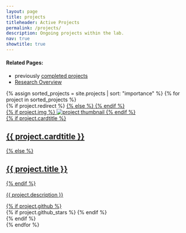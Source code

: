 ```yaml
---
layout: page
title: projects
titleheader: Active Projects
permalink: /projects/
description: Ongoing projects within the lab.
nav: true
showtitle: true
---
```




<h4>Related Pages:</h4>

- previously [completed projects](/oldprojects/) 
- [Research Overview](/research/)

<div class="projects grid">
  {% assign sorted_projects = site.projects | sort: "importance" %}
  {% for project in sorted_projects %}

  <div class="grid-item">
    {% if project.redirect %}
    <a href="{{ project.redirect }}" target="_blank">
    {% else %}
    <a href="{{ project.url | relative_url }}">
    {% endif %}
      <div class="card hoverable">
        {% if project.img %}
        <img src="{{ project.img | relative_url }}" alt="project thumbnail">
        {% endif %}
        <div class="card-body">
         {% if project.cardtitle %}
              <h2 class="card-title">{{ project.cardtitle }}</h2>
          {% else %}
              <h2 class="card-title">{{ project.title }}</h2>
          {% endif %}
          <p class="card-text">{{ project.description }}</p>
          <div class="row ml-1 mr-1 p-0">
            {% if project.github %}
            <div class="github-icon">
              <div class="icon" data-toggle="tooltip" title="Code Repository">
                <a href="{{ project.github }}" target="_blank"><i class="fab fa-github gh-icon"></i></a>
              </div>
              {% if project.github_stars %}
              <span class="stars" data-toggle="tooltip" title="GitHub Stars">
                <i class="fas fa-star"></i>
                <span id="{{ project.github_stars }}-stars"></span>
              </span>
              {% endif %}
            </div>
            {% endif %}
          </div>
        </div>
      </div>
    </a>
  </div>
{% endfor %}

</div>
